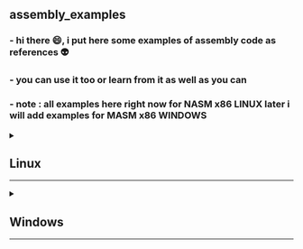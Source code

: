 ## assembly_examples
### - hi there 😄, i put here some **examples of assembly** code as references 👽
### - you can use it too or learn from it as well as you can 
### - note : all examples here right now for **NASM x86 LINUX** later i will add examples for **MASM x86 WINDOWS**


<details close>

<summary> 
<h2> Linux </h2>
<hr> 
</summary>


<details close> 

<summary> 
<h3> NASM x86 Example </h3>
</summary> 

note : this is a "hello world" example without explanation => the explanation in bottom of this example .

 ```assembly
section .data

	msg: db "hello world assembly", 10
	len: equ $- msg
	

section .text
	global _start

_start :

	mov eax, 4 		
	mov ebx, 1		
	mov ecx, msg 		
	mov edx, len		

	int 80h			

	mov eax,1 	
	mov ebx,0 	
	
	int 80h	
 ```
</details> 

<details close> 

<summary> 
<h3> NASM x86 Example Explanation </h3>
</summary>

```assembly
section .data ; this is data section where we store "data/variables"
```
 
```assembly
msg: db "hello world assembly", 10
; msg => name of variable
; db  => 'define byte' to reserve 8bit in memory 
; 10  => mean '\n' new line 
	
; note : in assembly there is no 'data-types' unlike other high level programming language like "Python/C/C++/..."
; so basically we reserve places in memory using "db,dw,..." and then we put our 'variables/data' on it 
```

```assembly
len: equ $- msg
; len => "varaible/predefined directive" "without defined size db,dw,..." , just for store length of string in variable msg 
; it's like #define len in C/C++
; note : '$ -' it's a kind of complex operation to you right now as beginner , don't focus on it and keep in mind we using it to get length of something 
```

```assembly
section .text ; this is text section where we store "code/instructions"
```


```assembly
global _start ; scope where execution should start from , it's basically like main function in C/C++

_start : ; it's scope with name '_start' can contain "code/instructions"
```

note : now we ready to start writing our "code/instruction" and execute them .

```assembly
; this is a small example of call system for write/print operation
; syscall like any function required paramaeters (eax , ebx , ecx , edx)
; you can see all syscall's in linux here : http://faculty.nps.edu/cseagle/assembly/sys_call.html

; what we trying to achive here it's someting like this :
; syscall( 4 , 1 , msg , len );
; in high level programming languages 

mov eax, 4 	; put 4 in register eax , 4 mean "request for write" to syscall	
mov ebx, 1	; put 1 in register ebx , 1 for file descriptor 'standard output'
mov ecx, msg 	; put msg in register ecx , data/string you want to write/print
mov edx, len	; put len in edx , lenght of that msg  

int 80h		; Interrupt with code 80h in hexadecimal , you can take a look at the syscall's above for more details
```

note : now after what we did all we want , we should close/exit our program , to do that it's quite simple .
```assembly
mov eax,1 	; move 1 to eax register , for exit
mov ebx,0 	; move 0 to ebx register , to exit with code 0 like C/C++ "return 0" in main function

int 80h		; Interrupt again with 80h 
```

</details>

</details>


<details close>

<summary> 
<h2> Windows </h2>
<hr> 
</summary>


<details close>

<summary> 
<h3> MASM x86 Example </h3>
</summary>

note : this is a "hello world" example without explanation => the explanation in bottom of this example .

```assembly
.386
.model flat, stdcall

option casemap :none

include \masm32\include\windows.inc
include \masm32\include\kernel32.inc
include \masm32\include\masm32.inc

includelib \masm32\lib\kernel32.lib
includelib \masm32\lib\masm32.lib

.data
    HelloWorld db "Hello World!", 0

.code
    start:

    invoke StdOut, addr HelloWorld
    invoke ExitProcess, 0

    end start
```

</details>

<details close>

<summary> 
<h3> MASM x86 Example Explanation <h3> 
</summary>

```assembly
.386 ; use/include instructions for .386 , you can use .486/.586/... , but .386 will be the most compatible instruction set
```

```assembly
.model flat, stdcall
; flat    : it's a memory model/directive for windows programs
; stdcall : parameter for flat
```

```assembly
option casemap :none
; to active case sensitive to be like modern languages , var not same as VAR or Var
```

```assembly
include \masm32\include\windows.inc
include \masm32\include\kernel32.inc
include \masm32\include\masm32.inc
; include like C/C++ to include/import external code to your file to using it
```

```assembly
includelib \masm32\lib\kernel32.lib
includelib \masm32\lib\masm32.lib
;include some libraries for some functions who need it to work with 
```

```assembly
.data ; data/variables section where we gonna define our data
```

; note : in assembly there is no 'data-types' unlike other high level programming language like "Python/C/C++/..."
; so basically we reserve places in memory using "db,dw,..." and then we put our 'variables/data' on it 

```assembly
HelloWorld db "Hello World!", 0

; HelloWorld => name of variable
; db  => 'define byte' to reserve 8bit in memory 
; 0   => null determination for end of ANSI string
```

```assembly
.code ; this section where we put all our code/instructions 
```

```assembly
start: ; the point where your program should start , it's like main function in C/C++
```

```assembly
invoke StdOut, addr HelloWorld ; it's basically ==> StdOut( &HelloWorld );

; invoke : to call/run a function
; StdOut : it's a function 
; addr   : to get the address of variable/data
; Helloworld : pass our string address in memory to the StdOut function
```

```assembly
invoke ExitProcess, 0 ; that's easy right ==> ExitProcess( 0 );

; ExitProcess : function to exit/end program 
```

```assembly
end start ; end of start scope 
```

</details>

</details>
